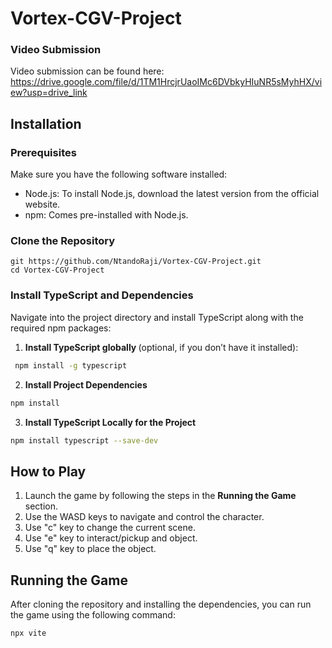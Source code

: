 # Vortex-CGV-Project

### Video Submission
Video submission can be found here: https://drive.google.com/file/d/1TM1HrcjrUaoIMc6DVbkyHIuNR5sMyhHX/view?usp=drive_link

## Installation
### Prerequisites
Make sure you have the following software installed:
 - Node.js: To install Node.js, download the latest version from the official website.
 - npm: Comes pre-installed with Node.js.

### Clone the Repository
    git https://github.com/NtandoRaji/Vortex-CGV-Project.git
    cd Vortex-CGV-Project

### Install TypeScript and Dependencies
Navigate into the project directory and install TypeScript along with the required npm packages:
  1. <b> Install TypeScript globally </b> (optional, if you don’t have it installed):
  ```bash
   npm install -g typescript
  ```
  2.  <b> Install Project Dependencies </b>
   ```bash
   npm install
   ```
  3. <b> Install TypeScript Locally for the Project </b>
  ```bash
  npm install typescript --save-dev
  ```
## How to Play
1. Launch the game by following the steps in the <b> Running the Game </b> section.
2. Use the WASD keys to navigate and control the character.
3. Use "c" key to change the current scene.
4. Use "e" key to interact/pickup and object.
5. Use "q" key to place the object.

## Running the Game
After cloning the repository and installing the dependencies, you can run the game using the following command:
  ```bash
  npx vite
  ```
